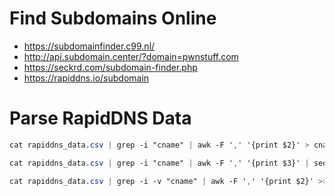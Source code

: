 # Find Subdomains Online

- https://subdomainfinder.c99.nl/
- http://api.subdomain.center/?domain=pwnstuff.com
- https://seckrd.com/subdomain-finder.php
- https://rapiddns.io/subdomain


# Parse RapidDNS Data
```CSS
cat rapiddns_data.csv | grep -i "cname" | awk -F ',' '{print $2}' > cname_records.data
```
```CSS
cat rapiddns_data.csv | grep -i "cname" | awk -F ',' '{print $3}' | sed 's/\.$//' >> cname_records.data 
```
```CSS
cat rapiddns_data.csv | grep -i -v "cname" | awk -F ',' '{print $2}' >> a_records.data
```
```CSS

```
